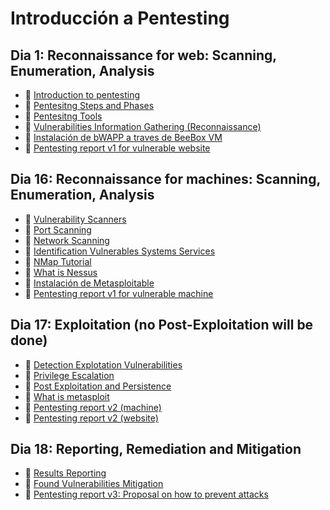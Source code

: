 # Introducción a Pentesting

## Dia 1: Reconnaissance for web: Scanning, Enumeration, Analysis

- 📗 [Introduction to pentesting](./introduction-pentesting.md)
- 📗 [Pentesitng Steps and Phases](./steps-of-pentesting.md)
- 📗 [Pentesitng Tools](./pentesting-tools.md)
- 📗 [Vulnerabilities Information Gathering (Reconnaissance)](./vulnerabilities-information-gathering.md)
- 🧪 [Instalación de bWAPP a traves de BeeBox VM](https://github.com/breatheco-de/bwapp-beebox-virtual-machine-installation-configuration-exercise-project)
- 🧪 [Pentesting report v1 for vulnerable website](https://github.com/breatheco-de/pentesting-reconnaissance-vulnerable-website-project)


## Dia 16: Reconnaissance for machines: Scanning, Enumeration, Analysis

- 📗 [Vulnerability Scanners](./vulnerability-scanners.md)
- 📗 [Port Scanning](./port-scanning.md)
- 📗 [Network Scanning](./network-scanning.md)
- 📗 [Identification Vulnerables Systems Services](./identification-vulnerables-systems-services.md)
- 📗 [NMap Tutorial](./nmap.md)
- 📗 [What is Nessus](./what-is-nessus.md)
- 📗 [Instalación de Metasploitable](./metasploitable.md)
- 🧪 [Pentesting report v1 for vulnerable machine](https://github.com/breatheco-de/pentesting-reconnaissance-vulnerable-machine-project)

## Dia 17: Exploitation (no Post-Exploitation will be done)

- 📗 [Detection Explotation Vulnerabilities](./detection-explotation-vulnerabilities.md)
- 📗 [Privilege Escalation](./privilege-escalation.md)
- 📗 [Post Exploitation and Persistence](./post-exploitation-and-persistence.md)
- 📗 [What is metasploit](./what-is-metasploit.md)
- 🧪 [Pentesting report v2 (machine)](https://github.com/breatheco-de/pentesting-exploit-vulnerable-machine-project)
- 🧪 [Pentesting report v2 (website)](https://github.com/breatheco-de/pentesting-exploit-vulnerable-website-project)

## Dia 18: Reporting, Remediation and Mitigation

- 📗 [Results Reporting](./results-reporting.md)
- 📗 [Found Vulnerabilities Mitigation](./found-vulnerabilities-mitigation.md)
- 🧪 [Pentesting report v3: Proposal on how to prevent attacks](https://github.com/breatheco-de/pentesting-report-prevention-proposal-project)
